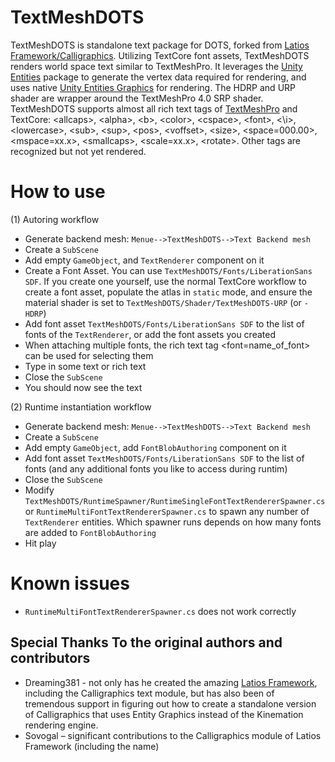 # TextMeshDOTS

TextMeshDOTS is standalone text package for DOTS, forked from [Latios Framework/Calligraphics](https://github.com/Dreaming381/Latios-Framework/tree/master/Calligraphics). 
Utilizing TextCore font assets, TextMeshDOTS renders world space text similar to TextMeshPro. It leverages the [Unity Entities](https://docs.unity3d.com/Packages/com.unity.entities@1.2/manual/index.html) 
package to generate the vertex data required for rendering, and uses native [Unity Entities Graphics](https://docs.unity3d.com/Packages/com.unity.entities.graphics@1.2/manual/index.html) for rendering. The HDRP and URP shader are 
wrapper around the TextMeshPro 4.0 SRP shader. TextMeshDOTS supports almost all rich text tags of [TextMeshPro](https://docs.unity3d.com/Packages/com.unity.textmeshpro@4.0/manual/RichText.html) and TextCore:
\<allcaps\>, \<alpha\>, \<b\>, \<color\>, \<cspace\>, \<font\>, <\i>, \<lowercase\>, \<sub\>, 
\<sup\>, \<pos\>, \<voffset\>, \<size\>, \<space=000.00\>, \<mspace=xx.x\>, \<smallcaps\>, 
<scale=xx.x>, \<rotate\>. Other tags are recognized but not yet rendered. 

# How to use

(1) Autoring workflow
  -	Generate backend mesh: `Menue-->TextMeshDOTS-->Text Backend mesh`
  -	Create a `SubScene`
  -	Add empty `GameObject`, and `TextRenderer` component on it
  - Create a Font Asset. You can use `TextMeshDOTS/Fonts/LiberationSans SDF`. If you create one yourself, 
use the normal TextCore workflow to create a font asset, 
populate the atlas in `static` mode, and ensure the material shader is set to 
`TextMeshDOTS/Shader/TextMeshDOTS-URP` (or `-HDRP`)
 -	Add font asset `TextMeshDOTS/Fonts/LiberationSans SDF` to the list of fonts of the `TextRenderer`, or add the font assets you created
 -  When attaching multiple fonts, the rich text tag <font=name_of_font> can be used for selecting them
 -  Type in some text or rich text
  -	Close the `SubScene`
  -	You should now see the text    

(2) Runtime instantiation workflow
  -	Generate backend mesh: `Menue-->TextMeshDOTS-->Text Backend mesh`
  -	Create a `SubScene`
  -	Add empty `GameObject`, add `FontBlobAuthoring` component on it
  -	Add font asset `TextMeshDOTS/Fonts/LiberationSans SDF` to the list of fonts (and any additional fonts you like to access during runtim)
  -	Close the `SubScene`
  -	Modify `TextMeshDOTS/RuntimeSpawner/RuntimeSingleFontTextRendererSpawner.cs` or `RuntimeMultiFontTextRendererSpawner.cs` to spawn any number of `TextRenderer` entities. Which spawner runs depends on how many fonts are added to `FontBlobAuthoring`
  -	Hit play


# Known issues
-   `RuntimeMultiFontTextRendererSpawner.cs` does not work correctly


## Special Thanks To the original authors and contributors

-   Dreaming381 - not only has he created the amazing [Latios Framework](https://github.com/Dreaming381/Latios-Framework), including the Calligraphics text module, but has also been of tremendous support in figuring out how to create a standalone version of Calligraphics that uses Entity Graphics instead of the Kinemation rendering engine. 
-   Sovogal – significant contributions to the Calligraphics module of Latios Framework (including the name)
